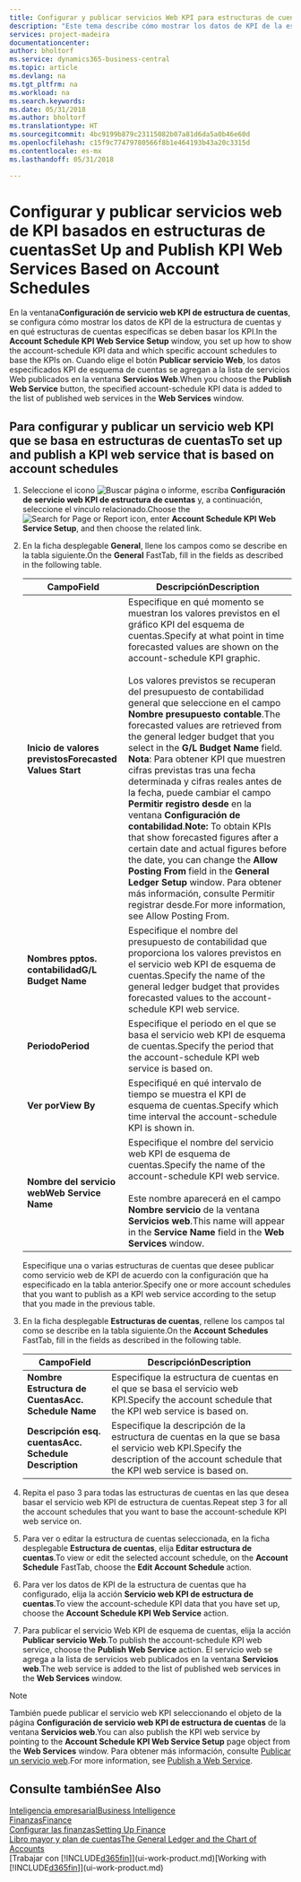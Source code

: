 ```yaml
---
title: Configurar y publicar servicios Web KPI para estructuras de cuentas | Documentos de Microsoft
description: "Este tema describe cómo mostrar los datos de KPI de la estructura de cuentas en función de estructuras de cuentas específicas."
services: project-madeira
documentationcenter: 
author: bholtorf
ms.service: dynamics365-business-central
ms.topic: article
ms.devlang: na
ms.tgt_pltfrm: na
ms.workload: na
ms.search.keywords: 
ms.date: 05/31/2018
ms.author: bholtorf
ms.translationtype: HT
ms.sourcegitcommit: 4bc9199b879c23115082b07a81d6da5a0b46e60d
ms.openlocfilehash: c15f9c77479780566f8b1e464193b43a20c3315d
ms.contentlocale: es-mx
ms.lasthandoff: 05/31/2018

---
```

# <a name="set-up-and-publish-kpi-web-services-based-on-account-schedules"></a><span data-ttu-id="1238f-103">Configurar y publicar servicios web de KPI basados en estructuras de cuentas</span><span class="sxs-lookup"><span data-stu-id="1238f-103">Set Up and Publish KPI Web Services Based on Account Schedules</span></span>
<span data-ttu-id="1238f-104">En la ventana**Configuración de servicio web KPI de estructura de cuentas**, se configura cómo mostrar los datos de KPI de la estructura de cuentas y en qué estructuras de cuentas específicas se deben basar los KPI.</span><span class="sxs-lookup"><span data-stu-id="1238f-104">In the **Account Schedule KPI Web Service Setup** window, you set up how to show the account-schedule KPI data and which specific account schedules to base the KPIs on.</span></span> <span data-ttu-id="1238f-105">Cuando elige el botón **Publicar servicio Web**, los datos especificados KPI de esquema de cuentas se agregan a la lista de servicios Web publicados en la ventana **Servicios Web**.</span><span class="sxs-lookup"><span data-stu-id="1238f-105">When you choose the **Publish Web Service** button, the specified account-schedule KPI data is added to the list of published web services in the **Web Services** window.</span></span>  

## <a name="to-set-up-and-publish-a-kpi-web-service-that-is-based-on-account-schedules"></a><span data-ttu-id="1238f-106">Para configurar y publicar un servicio web KPI que se basa en estructuras de cuentas</span><span class="sxs-lookup"><span data-stu-id="1238f-106">To set up and publish a KPI web service that is based on account schedules</span></span>  
1.  <span data-ttu-id="1238f-107">Seleccione el icono ![Buscar página o informe](media/ui-search/search_small.png "icono de Buscar página o informe"), escriba **Configuración de servicio web KPI de estructura de cuentas** y, a continuación, seleccione el vínculo relacionado.</span><span class="sxs-lookup"><span data-stu-id="1238f-107">Choose the ![Search for Page or Report](media/ui-search/search_small.png "Search for Page or Report icon") icon, enter **Account Schedule KPI Web Service Setup**, and then choose the related link.</span></span>  
2.  <span data-ttu-id="1238f-108">En la ficha desplegable **General**, llene los campos como se describe en la tabla siguiente.</span><span class="sxs-lookup"><span data-stu-id="1238f-108">On the **General** FastTab, fill in the fields as described in the following table.</span></span>  

    |<span data-ttu-id="1238f-109">Campo</span><span class="sxs-lookup"><span data-stu-id="1238f-109">Field</span></span>|<span data-ttu-id="1238f-110">Descripción</span><span class="sxs-lookup"><span data-stu-id="1238f-110">Description</span></span>|  
    |---------------------------------|---------------------------------------|  
    |<span data-ttu-id="1238f-111">**Inicio de valores previstos**</span><span class="sxs-lookup"><span data-stu-id="1238f-111">**Forecasted Values Start**</span></span>|<span data-ttu-id="1238f-112">Especifique en qué momento se muestran los valores previstos en el gráfico KPI del esquema de cuentas.</span><span class="sxs-lookup"><span data-stu-id="1238f-112">Specify at what point in time forecasted values are shown on the account-schedule KPI graphic.</span></span><br /><br /> <span data-ttu-id="1238f-113">Los valores previstos se recuperan del presupuesto de contabilidad general que seleccione en el campo **Nombre presupuesto contable**.</span><span class="sxs-lookup"><span data-stu-id="1238f-113">The forecasted values are retrieved from the general ledger budget that you select in the **G/L Budget Name** field.</span></span> <span data-ttu-id="1238f-114">**Nota**: Para obtener KPI que muestren cifras previstas tras una fecha determinada y cifras reales antes de la fecha, puede cambiar el campo **Permitir registro desde** en la ventana **Configuración de contabilidad**.</span><span class="sxs-lookup"><span data-stu-id="1238f-114">**Note:**  To obtain KPIs that show forecasted figures after a certain date and actual figures before the date, you can change the **Allow Posting From** field in the **General Ledger Setup** window.</span></span> <span data-ttu-id="1238f-115">Para obtener más información, consulte Permitir registrar desde.</span><span class="sxs-lookup"><span data-stu-id="1238f-115">For more information, see Allow Posting From.</span></span>|  
    |<span data-ttu-id="1238f-116">**Nombres pptos. contabilidad**</span><span class="sxs-lookup"><span data-stu-id="1238f-116">**G/L Budget Name**</span></span>|<span data-ttu-id="1238f-117">Especifique el nombre del presupuesto de contabilidad que proporciona los valores previstos en el servicio web KPI de esquema de cuentas.</span><span class="sxs-lookup"><span data-stu-id="1238f-117">Specify the name of the general ledger budget that provides forecasted values to the account-schedule KPI web service.</span></span>|  
    |<span data-ttu-id="1238f-118">**Periodo**</span><span class="sxs-lookup"><span data-stu-id="1238f-118">**Period**</span></span>|<span data-ttu-id="1238f-119">Especifique el periodo en el que se basa el servicio web KPI de esquema de cuentas.</span><span class="sxs-lookup"><span data-stu-id="1238f-119">Specify the period that the account-schedule KPI web service is based on.</span></span>|  
    |<span data-ttu-id="1238f-120">**Ver por**</span><span class="sxs-lookup"><span data-stu-id="1238f-120">**View By**</span></span>|<span data-ttu-id="1238f-121">Especifiqué en qué intervalo de tiempo se muestra el KPI de esquema de cuentas.</span><span class="sxs-lookup"><span data-stu-id="1238f-121">Specify which time interval the account-schedule KPI is shown in.</span></span>|  
    |<span data-ttu-id="1238f-122">**Nombre del servicio web**</span><span class="sxs-lookup"><span data-stu-id="1238f-122">**Web Service Name**</span></span>|<span data-ttu-id="1238f-123">Especifique el nombre del servicio web KPI de esquema de cuentas.</span><span class="sxs-lookup"><span data-stu-id="1238f-123">Specify the name of the account-schedule KPI web service.</span></span><br /><br /> <span data-ttu-id="1238f-124">Este nombre aparecerá en el campo **Nombre servicio** de la ventana **Servicios web**.</span><span class="sxs-lookup"><span data-stu-id="1238f-124">This name will appear in the **Service Name** field in the **Web Services** window.</span></span>|  

    <span data-ttu-id="1238f-125">Especifique una o varias estructuras de cuentas que desee publicar como servicio web de KPI de acuerdo con la configuración que ha especificado en la tabla anterior.</span><span class="sxs-lookup"><span data-stu-id="1238f-125">Specify one or more account schedules that you want to publish as a KPI web service according to the setup that you made in the previous table.</span></span>  

3.  <span data-ttu-id="1238f-126">En la ficha desplegable **Estructuras de cuentas**, rellene los campos tal como se describe en la tabla siguiente.</span><span class="sxs-lookup"><span data-stu-id="1238f-126">On the **Account Schedules** FastTab, fill in the fields as described in the following table.</span></span>  

    |<span data-ttu-id="1238f-127">Campo</span><span class="sxs-lookup"><span data-stu-id="1238f-127">Field</span></span>|<span data-ttu-id="1238f-128">Descripción</span><span class="sxs-lookup"><span data-stu-id="1238f-128">Description</span></span>|  
    |---------------------------------|---------------------------------------|  
    |<span data-ttu-id="1238f-129">**Nombre Estructura de Cuentas**</span><span class="sxs-lookup"><span data-stu-id="1238f-129">**Acc. Schedule Name**</span></span>|<span data-ttu-id="1238f-130">Especifique la estructura de cuentas en el que se basa el servicio web KPI.</span><span class="sxs-lookup"><span data-stu-id="1238f-130">Specify the account schedule that the KPI web service is based on.</span></span>|  
    |<span data-ttu-id="1238f-131">**Descripción esq. cuentas**</span><span class="sxs-lookup"><span data-stu-id="1238f-131">**Acc. Schedule Description**</span></span>|<span data-ttu-id="1238f-132">Especifique la descripción de la estructura de cuentas en la que se basa el servicio web KPI.</span><span class="sxs-lookup"><span data-stu-id="1238f-132">Specify the description of the account schedule that the KPI web service is based on.</span></span>|  

4.  <span data-ttu-id="1238f-133">Repita el paso 3 para todas las estructuras de cuentas en las que desea basar el servicio web KPI de estructura de cuentas.</span><span class="sxs-lookup"><span data-stu-id="1238f-133">Repeat step 3 for all the account schedules that you want to base the account-schedule KPI web service on.</span></span>  
5.  <span data-ttu-id="1238f-134">Para ver o editar la estructura de cuentas seleccionada, en la ficha desplegable **Estructura de cuentas**, elija **Editar estructura de cuentas**.</span><span class="sxs-lookup"><span data-stu-id="1238f-134">To view or edit the selected account schedule, on the **Account Schedule** FastTab, choose the **Edit Account Schedule** action.</span></span>  
6.  <span data-ttu-id="1238f-135">Para ver los datos de KPI de la estructura de cuentas que ha configurado, elija la acción **Servicio web KPI de estructura de cuentas**.</span><span class="sxs-lookup"><span data-stu-id="1238f-135">To view the account-schedule KPI data that you have set up, choose the **Account Schedule KPI Web Service** action.</span></span>  
7.  <span data-ttu-id="1238f-136">Para publicar el servicio Web KPI de esquema de cuentas, elija la acción **Publicar servicio Web**.</span><span class="sxs-lookup"><span data-stu-id="1238f-136">To publish the account-schedule KPI web service, choose the **Publish Web Service** action.</span></span> <span data-ttu-id="1238f-137">El servicio web se agrega a la lista de servicios web publicados en la ventana **Servicios web**.</span><span class="sxs-lookup"><span data-stu-id="1238f-137">The web service is added to the list of published web services in the **Web Services** window.</span></span>  

> [!NOTE]  
>  <span data-ttu-id="1238f-138">También puede publicar el servicio web KPI seleccionando el objeto de la página **Configuración de servicio web KPI de estructura de cuentas** de la ventana **Servicios web**.</span><span class="sxs-lookup"><span data-stu-id="1238f-138">You can also publish the KPI web service by pointing to the **Account Schedule KPI Web Service Setup** page object from the **Web Services** window.</span></span> <span data-ttu-id="1238f-139">Para obtener más información, consulte [Publicar un servicio web](across-how-publish-web-service.md).</span><span class="sxs-lookup"><span data-stu-id="1238f-139">For more information, see [Publish a Web Service](across-how-publish-web-service.md).</span></span>  

## <a name="see-also"></a><span data-ttu-id="1238f-140">Consulte también</span><span class="sxs-lookup"><span data-stu-id="1238f-140">See Also</span></span>  
[<span data-ttu-id="1238f-141">Inteligencia empresarial</span><span class="sxs-lookup"><span data-stu-id="1238f-141">Business Intelligence</span></span>](bi.md)  
[<span data-ttu-id="1238f-142">Finanzas</span><span class="sxs-lookup"><span data-stu-id="1238f-142">Finance</span></span>](finance.md)  
[<span data-ttu-id="1238f-143">Configurar las finanzas</span><span class="sxs-lookup"><span data-stu-id="1238f-143">Setting Up Finance</span></span>](finance-setup-finance.md)  
[<span data-ttu-id="1238f-144">Libro mayor y plan de cuentas</span><span class="sxs-lookup"><span data-stu-id="1238f-144">The General Ledger and the Chart of Accounts</span></span>](finance-general-ledger.md)  
<span data-ttu-id="1238f-145">[Trabajar con [!INCLUDE[d365fin](includes/d365fin_md.md)]](ui-work-product.md)</span><span class="sxs-lookup"><span data-stu-id="1238f-145">[Working with [!INCLUDE[d365fin](includes/d365fin_md.md)]](ui-work-product.md)</span></span>

